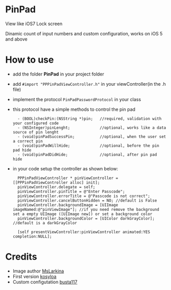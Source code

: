 PinPad
======

View like iOS7 Lock screen

Dinamic count of input numbers and custom configuration, works on iOS 5 and above 

How to use
======

- add the folder **PinPad** in your project folder

- add <code>#import "PPPinPadViewController.h"</code> in your viewController(in the .h file)

- implement the protocol <code>PinPadPasswordProtocol</code> in your class

- this protocol have a simple methods to control the pin pad

		- (BOOL)checkPin:(NSString *)pin; 	//required, validation with your configured code
		- (NSInteger)pinLenght; 			//optional, works like a data source of pin lenght
		- (void)pinPadSuccessPin;			//optional, when the user set a correct pin
		- (void)pinPadWillHide;				//optional, before the pin pad hide
		- (void)pinPadDidHide;				//optional, after pin pad hide

- in your code setup the controller as shown below:

		PPPinPadViewController * pinViewController = [[PPPinPadViewController alloc] init];
		pinViewController.delegate = self;
		pinViewController.pinTitle = @"Enter Passcode";	
		pinViewController.errorTitle = @"Passcode is not correct";
		pinViewController.cancelButtonHidden = NO; //default is False
		pinViewController.backgroundImage = [UIImage imageNamed:@"pinViewImage"]; //if you need remove the background set a empty UIImage ([UIImage new]) or set a background color
		pinViewController.backgroundColor = [UIColor darkGrayColor]; //default is a darkGrayColor
		
		[self presentViewController:pinViewController animated:YES completion:NULL];


Credits
======

- Image author [MsLarkina](https://twitter.com/MsLarkina)
- First version [kosyloa](https://github.com/kosyloa)
- Custom configutation [busta117](http://www.santiagobustamante.info)
